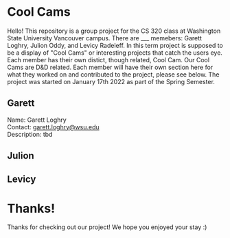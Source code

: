 # Cool Cams
Hello! This repository is a group project for the CS 320 class at Washington State University Vancouver campus. There are ___ memebers: Garett Loghry, Julion Oddy, and Levicy Radeleff. In this term project is supposed to be a display of "Cool Cams" or interesting projects that catch the users eye. Each member has their own distict, though related, Cool Cam. Our Cool Cams are D&D related. Each member will have their own section here for what they worked on and contributed to the project, please see below. The project was started on January 17th 2022 as part of the Spring Semester.

## Garett
Name: Garett Loghry  
Contact: garett.loghry@wsu.edu  
Description: tbd  

## Julion

## Levicy


# Thanks!
Thanks for checking out our project! We hope you enjoyed your stay :)
